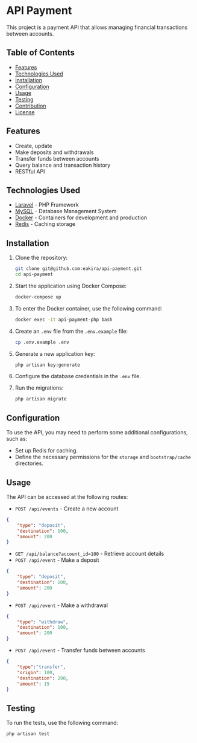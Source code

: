 # API Payment

This project is a payment API that allows managing financial transactions between accounts.


## Table of Contents

- [Features](#features)
- [Technologies Used](#technologies-used)
- [Installation](#installation)
- [Configuration](#configuration)
- [Usage](#usage)
- [Testing](#testing)
- [Contribution](#contribution)
- [License](#license)

## Features

- Create, update
- Make deposits and withdrawals
- Transfer funds between accounts
- Query balance and transaction history
- RESTful API

## Technologies Used

- [Laravel](https://laravel.com) - PHP Framework
- [MySQL](https://www.mysql.com/) - Database Management System
- [Docker](https://www.docker.com/) - Containers for development and production
- [Redis](https://redis.io/) - Caching storage

## Installation

1. Clone the repository:

   ```bash
   git clone git@github.com:eakira/api-payment.git
   cd api-payment
   ```

2. Start the application using Docker Compose:

   ```bash
   docker-compose up
   ```

3. To enter the Docker container, use the following command:

   ```bash
   docker exec -it api-payment-php bash
   ```

3. Create an `.env` file from the `.env.example` file:

   ```bash
   cp .env.example .env
   ```

4. Generate a new application key:

   ```bash
   php artisan key:generate
   ```

5. Configure the database credentials in the `.env` file.

6. Run the migrations:

   ```bash
   php artisan migrate
   ```

## Configuration

To use the API, you may need to perform some additional configurations, such as:

- Set up Redis for caching.
- Define the necessary permissions for the `storage` and `bootstrap/cache` directories.

## Usage

The API can be accessed at the following routes:

- `POST /api/events` - Create a new account
```json
{
    "type": "deposit",
    "destination": 100,
    "amount": 200
}
```

- `GET /api/balance?account_id=100` - Retrieve account details
- `POST /api/event` - Make a deposit
```json
{
    "type": "deposit",
    "destination": 100,
    "amount": 200
}
```

- `POST /api/event` - Make a withdrawal
```json
{
    "type": "withdraw",
    "destination": 100,
    "amount": 200
}
```

- `POST /api/event` - Transfer funds between accounts
```json
{
    "type":"transfer", 
    "origin": 100,
    "destination": 200, 
    "amount": 15
}
```

## Testing

To run the tests, use the following command:

```bash
php artisan test
```